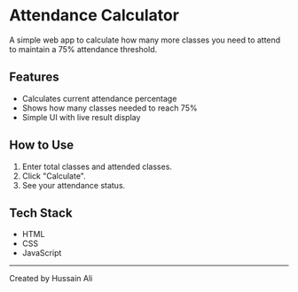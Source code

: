 # Attendance Calculator

A simple web app to calculate how many more classes you need to attend to maintain a 75% attendance threshold.

## Features
- Calculates current attendance percentage
- Shows how many classes needed to reach 75%
- Simple UI with live result display

## How to Use
1. Enter total classes and attended classes.
2. Click "Calculate".
3. See your attendance status.

## Tech Stack
- HTML
- CSS
- JavaScript

---

Created by Hussain Ali
